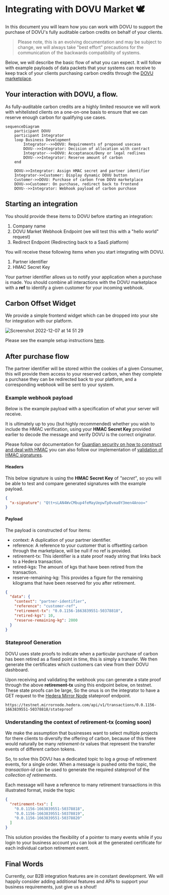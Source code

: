 # Integrating with DOVU Market 🕊
 
In this document you will learn how you can work with DOVU to support the purchase of DOVU's fully auditable carbon credits on behalf of your clients.

> Please note, this is an evolving documentation and may be subject to change, we will always take "best effort" precautions for the communication of the backwards compatibility of systems.

Below, we will describe the basic flow of what you can expect. It will follow with example payloads of data packets that your systems can receive to keep track of your clients purchasing carbon credits through the [DOVU marketplace](https://app.dovu.market/).

## Your interaction with DOVU, a flow.

As fully-auditable carbon credits are a highly limited resource we will work with whitelisted clients on a one-on-one basis to ensure that we can reserve enough carbon for qualifying use cases.

```mermaid
sequenceDiagram
    participant DOVU
    participant Integrator
    loop Business Development
        Integrator-->>DOVU: Requirements of proposed usecase
        DOVU-->>Integrator: Decision of allocation with contract
        Integrator-->>DOVU: Acceptanace/Deny or legal redlines
        DOVU-->>Integrator: Reserve amount of carbon
    end

    DOVU->>Integrator: Assign HMAC secret and partner identifier
    Integrator->>Customer: Display dynamic DOVU button 
    Customer->>DOVU: Purchase of carbon from DOVU marketplace
    DOVU->>Customer: On purchase, redirect back to frontend
    DOVU-->>Integrator: Webhook payload of carbon purchase
```

## Starting an integration

You should provide these items to DOVU before starting an integration:

1. Company name
2. DOVU Market Webhook Endpoint (we will test this with a "hello world" request)
3. Redirect Endpoint (Redirecting back to a SaaS platform)

You will receive these following items when you start integrating with DOVU.

1. Partner identifier
2. HMAC Secret Key

Your partner identifier allows us to notify your application when a purchase is made. You should combine all interactions with the DOVU marketplace with a **ref** to identify a given customer for your incoming webhook.

## Carbon Offset Widget

We provide a simple frontend widget which can be dropped into your site for integration with our platform.

![Screenshot 2022-12-07 at 14 51 29](https://user-images.githubusercontent.com/1853660/206217543-25e71f55-6a7f-4aa5-a32e-d5e548446fcc.png)

Please see the example setup instructions [here](/examples/carbon-offset-widget/README.md).

## After purchase flow

The partner identifier will be stored within the cookies of a given Consumer, this will provide them access to your reserved carbon, when they complete a purchase they can be redirected back to your platform, and a corresponding webhook will be sent to your system.

### Example webhook payload

Below is the example payload with a specification of what your server will receive. 

It is ultimately up to you (but highly recommended) whether you wish to include the HMAC verification, using your **HMAC Secret Key** provided earlier to decode the message and verify DOVU is the correct originator.

Please follow our documentation for [Guardian security on how to construct and deal with HMAC](https://github.com/dovuofficial/guardian-middleware-api#security) you can also follow our implementation of [validation of HMAC signatures](https://github.com/dovuofficial/guardian-middleware-api/blob/main/src/utils/hmac.ts).  

#### Headers

This below signature is using the **HMAC Secret Key** of *"secret"*, so you will be able to test and compare generated signatures with the example payload. 

```json
{
  "x-signature": "Qtt+sLAN4WvCMbup4feMayUepwTp0vma0Y3men4Anoo="
}
```

#### Payload 

The payload is constructed of four items:

- context: A duplication of your partner identifier.
- reference: A reference to your customer that is offsetting carbon through the marketplace, will be null if no ref is provided.
- retirement-tx: This identifier is a state proof ready string that links back to a Hedera transaction.
- retired-kgs: The amount of kgs that have been retired from the transaction.
- reserve-remaining-kg: This provides a figure for the remaining kilograms that have been reserved for you after retirement.

```json
{
  "data": {
    "context": "partner-identifier",
    "reference": "customer-ref",
    "retirement-tx": "0.0.1156-1663839551-50378818",
    "retired-kgs": 10,
    "reserve-remaining-kg": 2000
  }
}
```

### Stateproof Generation

DOVU uses state proofs to indicate when a particular purchase of carbon has been retired as a fixed point in time, this is simply a transfer. We then generate the certificates which customers can view from their DOVU dashboard. 

Upon receiving and validating the webhook you can generate a state proof through the above **retirement-tx** using this endpoint below, on testnet. These state proofs can be large, So the onus is on the integrator to have a GET request to the [Hedera Mirror Node](https://docs.hedera.com/guides/mirrornet/hedera-mirror-node) stateproof endpoint. 

```
https://testnet.mirrornode.hedera.com/api/v1/transactions/0.0.1156-1663839551-50378818/stateproof
```

### Understanding the context of retirement-tx (coming soon) 

We make the assumption that businesses want to select multiple projects for there clients to diversify the offering of carbon, because of this there would naturally be many *retirement-tx* values that represent the transfer events of different carbon tokens.

So, to solve this DOVU has a dedicated topic to log a group of retirement events, for a single order. When a message is pushed onto the topic, the *transaction-id* can be used to generate the required stateproof of the *collection of retirements*. 

Each message will have a reference to many retirement transactions in this illustrated format, inside the topic

```json
{
  "retirement-txs": [
    "0.0.1156-1663839551-50378818",
    "0.0.1156-1663839551-50378819",
    "0.0.1156-1663839551-50378820"
  ]
}
```

This solution provides the flexibility of a pointer to many events while if you login to your business account you can look at the generated certificate for each individual carbon retirement event.

## Final Words

Currently, our B2B integration features are in constant development. We will happily consider adding additional features and APIs to support your business requirements, just give us a shout! 
